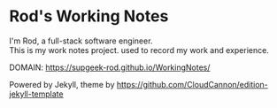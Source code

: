 # Rod's Working Notes

I'm Rod, a full-stack software engineer.   
This is my work notes project. used to record my work and experience.

DOMAIN: https://supgeek-rod.github.io/WorkingNotes/   

Powered by Jekyll, theme by https://github.com/CloudCannon/edition-jekyll-template